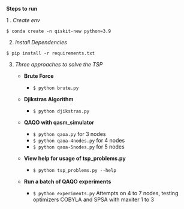 **Steps to run**

1 . _Create env_

`$ conda create -n qiskit-new python=3.9`


2. _Install Dependencies_

`$ pip install -r requirements.txt`


3. _Three approaches to solve the TSP_

   - **Brute Force**
     - `$ python brute.py`


   - **Djikstras Algorithm**
     - `$ python djikstras.py`


   - **QAQO with qasm_simulator**
     - `$ python qaoa.py` for 3 nodes
     - `$ python qaoa-4nodes.py` for 4 nodes
     - `$ python qaoa-5nodes.py` for 5 nodes

   - **View help for usage of tsp_problems.py**
     - `$ python tsp_problems.py --help`

   - **Run a batch of QAQO experiments**
     - `$ python experiments.py` Attempts on 4 to 7 nodes, testing optimizers COBYLA and SPSA with maxiter 1 to 3